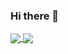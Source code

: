 ### Hi there 👋

<!--
**leohubert/leohubert** is a ✨ _special_ ✨ repository because its `README.md` (this file) appears on your GitHub profile.

Here are some ideas to get you started:

- 🔭 I’m currently working on ...
- 🌱 I’m currently learning ...
- 👯 I’m looking to collaborate on ...
- 🤔 I’m looking for help with ...
- 💬 Ask me about ...
- 📫 How to reach me: ...
- 😄 Pronouns: ...
- ⚡ Fun fact: ...
-->


<a href="https://github-readme-stats.vercel.app/api/top-langs/?username=leohubert&langs_count=7&layout=compact&hide=makefile&hide_border=true">
  <img align="center" src="https://github-readme-stats.vercel.app/api/top-langs/?username=leohubert&langs_count=7&layout=compact&hide=makefile&hide_border=true" />
</a>

<a href="https://github-readme-stats.vercel.app/api?username=leohubert&show_icons=true&theme=dracula">
  <img align="center" src="https://github-readme-stats.vercel.app/api?username=leohubert&show_icons=true&theme=dracula" />
</a>

